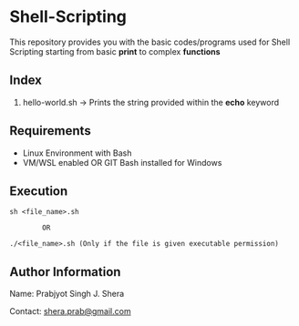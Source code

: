 # Shell-Scripting

This repository provides you with the basic codes/programs used for Shell Scripting starting from basic **print** to complex **functions**

## Index

1. hello-world.sh -> Prints the string provided within the **echo** keyword

## Requirements

 - Linux Environment with Bash
 - VM/WSL enabled OR GIT Bash installed for Windows

## Execution

```
sh <file_name>.sh

		OR

./<file_name>.sh (Only if the file is given executable permission)
```

## Author Information

Name: Prabjyot Singh J. Shera

Contact: shera.prab@gmail.com
